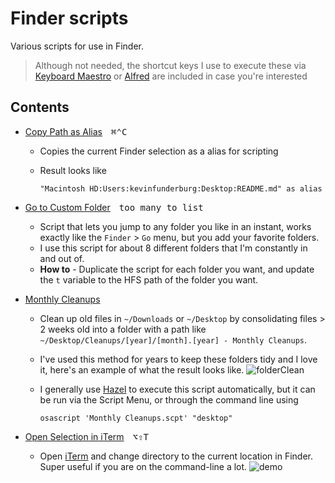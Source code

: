 # Finder scripts

Various scripts for use in Finder.

> Although not needed, the shortcut keys I use to execute these via [Keyboard Maestro][kmapp] or [Alfred][alfredapp] are included in case you're interested

## Contents

- [Copy Path as Alias][02e5746e]&emsp;<kbd>⌘</kbd><kbd>⌃</kbd><kbd>C</kbd>
  - Copies the current Finder selection as a alias for scripting
  - Result looks like

    ```AppleScript
    "Macintosh HD:Users:kevinfunderburg:Desktop:README.md" as alias
    ```

- [Go to Custom Folder][fb40138e]&emsp;<kbd>too many to list</kbd>
  - Script that lets you jump to any folder you like in an instant, works exactly like the `Finder` > `Go` menu, but you add your favorite folders.
  - I use this script for about 8 different folders that I'm constantly in and out of.
  - **How to** - Duplicate the script for each folder you want, and update the `t` variable to the HFS path of the folder you want.

- [Monthly Cleanups][cfd2fea0]
  - Clean up old files in `~/Downloads` or `~/Desktop` by consolidating files > 2 weeks old into a folder with a path like `~/Desktop/Cleanups/[year]/[month].[year] - Monthly Cleanups`.
  - I've used this method for years to keep these folders tidy and I love it, here's an example of what the result looks like.
  ![folderClean](../imgs/folderCleaner.png)
  - I generally use [Hazel](https://www.noodlesoft.com/) to execute this script automatically, but it can be run via the Script Menu, or through the command line using

    ```shell
    osascript 'Monthly Cleanups.scpt' "desktop"
    ```

- [Open Selection in iTerm][e928def2]&emsp;<kbd>⌥</kbd><kbd>⇧</kbd><kbd>T</kbd>
  - Open [iTerm](https://www.iterm2.com/) and change directory to the current location in Finder. Super useful if you are on the command-line a lot.
    ![demo](../imgs/finder-iterm.gif)

[02e5746e]: ./Copy-Path-as-Alias.applescript
[fb40138e]: ./Go-to-Custom-Folder.applescript
[cfd2fea0]: ./Monthly-Cleanups.applescript
[e928def2]: ./Open-Selection-in-iTerm.applescript

[kmapp]: https://www.keyboardmaestro.com/
[alfredapp]: https://www.alfredapp.com/
